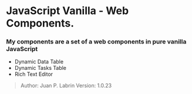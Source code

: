 <h1>JavaScript Vanilla - Web Components.</h1>
<h3>My components are a set of a web components in pure vanilla JavaScript</h3>
<ul>
    <li>Dynamic Data Table</li>
    <li>Dynamic Tasks Table</li>
    <li>Rich Text Editor</li>
</ul>
<blockquote>
Author: Juan P. Labrin
Version: 1.0.23
</blockquote>